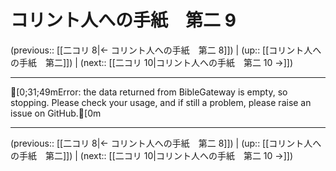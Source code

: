 # コリント人への手紙　第二 9

(previous:: [[二コリ 8|← コリント人への手紙　第二 8]]) | (up:: [[コリント人への手紙　第二]]) | (next:: [[二コリ 10|コリント人への手紙　第二 10 →]])

***
[0;31;49mError: the data returned from BibleGateway is empty, so stopping. Please check your usage, and if still a problem, please raise an issue on GitHub.[0m

***

(previous:: [[二コリ 8|← コリント人への手紙　第二 8]]) | (up:: [[コリント人への手紙　第二]]) | (next:: [[二コリ 10|コリント人への手紙　第二 10 →]])
